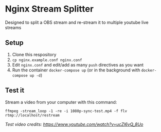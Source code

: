 # Nginx Stream Splitter

Designed to split a OBS stream and re-stream it to multiple youtube live streams

## Setup

1. Clone this respository
2. `cp nginx.example.conf nginx.conf`
3. Edit `nginx.conf` and edit/add as many `push` directives as you want
4. Run the container `docker-compose up` (or in the background with `docker-compose up -d`)

## Test it

Stream a video from your computer with this command:

`ffmpeg -stream_loop -1 -re -i 1080p-sync-test.mp4 -f flv rtmp://localhost/restream`

_Test video credits: https://www.youtube.com/watch?v=ucZl6vQ_8Uo_


